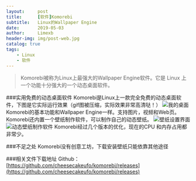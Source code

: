 ```yaml
---
layout:     post
title:      [软件]Komorebi
subtitle:   Linux的Wallpaper Engine
date:       2019-05-03
author:     Limexb
header-img: img/post-web.jpg
catalog: true
tags:
    - Linux
    - 软件
---
```

>Komorebi被称为Linux上最强大的Wallpaper Engine软件。它是 Linux 上一个功能十分强大的一个动态桌面软件。

###实用免费的动态桌面软件
Komorebi是Linux上一款完全免费的动态桌面软件，下图是它实际运行效果（gif图被压缩，实际效果非常高清哒！）
![我的桌面](https://s2.ax1x.com/2020/02/19/3E9aFS.gif)
Komorebi的基本功能和Wallpaper Engine一样。支持图片，视频和Web页。Komorebi还内置一个壁纸制作软件，可以制作自己的动态壁纸。
![壁纸设置界面](https://upload-images.jianshu.io/upload_images/10305138-09999b6c86ddf328.png?imageMogr2/auto-orient/strip%7CimageView2/2/w/1240)
![动态壁纸制作软件](https://upload-images.jianshu.io/upload_images/10305138-48724c59a6cefcd5.png?imageMogr2/auto-orient/strip%7CimageView2/2/w/1240)
Komorebi经过几个版本的优化，现在的CPU 和内存占用都非常少。

###不足之处
Komorebi没有创意工坊，下载安装壁纸只能依靠其他途径

###相关文件下载地址
Github：[https://github.com/cheesecakeufo/komorebi/releases](https://github.com/cheesecakeufo/komorebi/releases)
